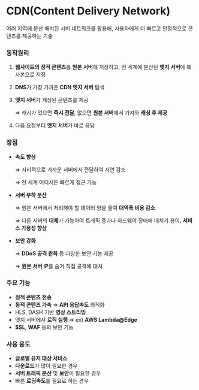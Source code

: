 # CDN(Content Delivery Network)

여러 지역에 분산 배치된 서버 네트워크를 활용해, 사용자에게 더 빠르고 안정적으로 콘텐츠를 제공하는 기술

### 동작원리

1. **웹사이트의 정적 콘텐츠**를 **원본 서버**에 저장하고, 전 세계에 분산된 **엣지 서버**에 복사본으로 저장
2. **DNS**가 가장 가까운 **CDN 엣지 서버** 탐색
3. **엣지 서버**가 캐싱된 콘텐츠를 제공
    
    ⇒ 캐시가 있으면 **즉시 전달**, 없으면 **원본 서버**에서 가져와 **캐싱 후 제공**
    
4. 다음 요청부터 **엣지 서버**가 바로 응답

### 장점

- **속도 향상**
    
    ⇒ 지리적으로 가까운 서버에서 전달하여 지연 감소
    
    ⇒ 전 세계 어디서든 빠르게 접근 가능
    
- **서버 부하 분산**
    
    ⇒ 원본 서버에서 처리해야 할 데이터 양을 줄여 **대역폭 비용 감소**
    
    ⇒ 다른 서버의 **대체**가 가능하여 트래픽 증가나 하드웨어 장애에 대처가 용이, **서비스 가용성 향상**
    
- **보안 강화**
    
    ⇒ **DDoS 공격 완화** 등 다양한 보안 기능 제공
    
    ⇒ **원본 서버 IP**를 숨겨 직접 공격에 대처
    

### 주요 기능

- **정적 콘텐츠 전송**
- **동적 콘텐츠 가속** ⇒ **API 응답속도** 최적화
- HLS, DASH 기반 **영상 스트리밍**
- 엣지 서버에서 **로직 실행** ⇒ ex) **AWS Lambda@Edge**
- **SSL**, **WAF** 등의 보안 기능

### 사용 용도

- **글로벌 유저 대상 서비스**
- **다운로드**가 많이 필요한 경우
- **서버 트래픽 분산** 및 **보안**이 필요한 경우
- 빠른 **로딩속도**를 필요로 하는 경우

[](CDN(Content%20Delivery%20Network)%202642bc32c77b8031b409c6b0e09f5032/%EC%A0%9C%EB%AA%A9%20%EC%97%86%EC%9D%8C%202652bc32c77b8020882bcc57404ae24b.md)